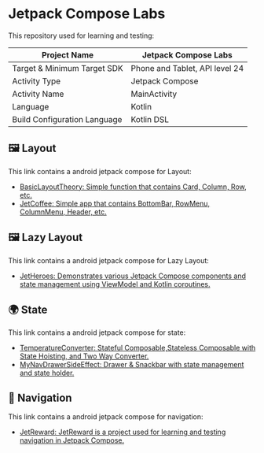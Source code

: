 # Jetpack Compose Labs

This repository used for learning and testing:

| Project Name                 | Jetpack Compose Labs           |
|------------------------------|--------------------------------|
| Target & Minimum Target SDK  | Phone and Tablet, API level 24 |
| Activity Type                | Jetpack Compose                | 
| Activity Name                | MainActivity                   |
| Language                     | Kotlin                         |
| Build Configuration Language | Kotlin DSL                     |

## 🖼️ Layout

This link contains a android jetpack compose for Layout:

- [BasicLayoutTheory: Simple function that contains Card, Column, Row, etc.](https://github.com/kisahtegar/JetpackComposeLabs/tree/layout/BasicLayoutTheory)
- [JetCoffee: Simple app that contains BottomBar, RowMenu, ColumnMenu, Header, etc.](https://github.com/kisahtegar/JetpackComposeLabs/tree/layout/JetCoffee)

## 🖼️ Lazy Layout

This link contains a android jetpack compose for Lazy Layout:

- [JetHeroes: Demonstrates various Jetpack Compose components and state management using ViewModel and Kotlin coroutines.](https://github.com/kisahtegar/JetpackComposeLabs/tree/lazy-layout/JetHeroes)

## 🌍️ State

This link contains a android jetpack compose for state:

- [TemperatureConverter: Stateful Composable,Stateless Composable with State Hoisting, and Two Way Converter.](https://github.com/kisahtegar/JetpackComposeLabs/tree/state/TemperatureConverter)
- [MyNavDrawerSideEffect: Drawer & Snackbar with state management and state holder.](https://github.com/kisahtegar/JetpackComposeLabs/tree/state/MyNavDrawerSideEffect)

## 🧭 Navigation

This link contains a android jetpack compose for navigation:

- [JetReward: JetReward is a project used for learning and testing navigation in Jetpack Compose.](https://github.com/kisahtegar/JetpackComposeLabs/tree/navigation/JetReward)
